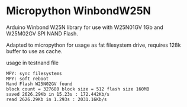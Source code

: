 # Micropython WinbondW25N
Arduino Winbond W25N library for use with W25N01GV 1Gb and W25M02GV SPI NAND Flash.

Adapted to micropython for usage as fat filesystem drive, requires 128k buffer to use as cache.

usage in testnand file

````
MPY: sync filesystems
MPY: soft reboot
Nand Flash W25N02GV found
block count = 327680 block size = 512 flash size 160MB
saved 2626.29Kb in 15.23s : 172.442Kb/s
read 2626.29Kb in 1.293s : 2031.16Kb/s
````
